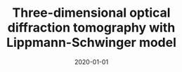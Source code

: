 ---
title: "Three-dimensional optical diffraction tomography with Lippmann-Schwinger model"
collection: publications
permalink: /publication/2020-01-01-Three-dimensional-optical-diffraction-tomography-with-Lippmann-Schwinger-model
date: 2020-01-01
venue: 'IEEE Transactions on Computational Imaging'
citation: ' Thanh-an Pham,  Emmanuel Soubies,  Ahmed Ayoub,  Joowon Lim,  Demetri Psaltis,  Michael Unser, &quot;Three-dimensional optical diffraction tomography with Lippmann-Schwinger model.&quot; IEEE Transactions on Computational Imaging, 2020.'
---